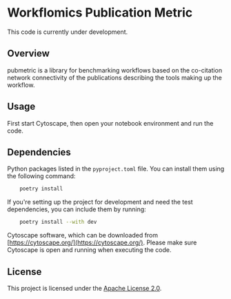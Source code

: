 # Workflomics Publication Metric

This code is currently under development.

## Overview

pubmetric is a library for benchmarking workflows based on the co-citation network connectivity of the publications describing the tools making up the workflow.

## Usage

First start Cytoscape, then open your notebook environment and run the code.

## Dependencies

Python packages listed in the `pyproject.toml` file. You can install them using the following command:

```bash
    poetry install
```

If you're setting up the project for development and need the test dependencies, you can include them by running:

```bash
    poetry install --with dev
```

Cytoscape software, which can be downloaded from [https://cytoscape.org/](https://cytoscape.org/). Please make sure Cytoscape is open and running when executing the code.

## License

This project is licensed under the [Apache License 2.0](https://www.apache.org/licenses/LICENSE-2.0).
